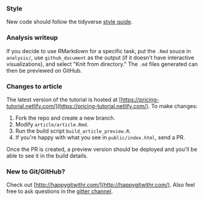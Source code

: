 ### Style

New code should follow the tidyverse [style guide](http://style.tidyverse.org).

### Analysis writeup

If you decide to use RMarkdown for a specific task, put the `.Rmd` souce in `analysis/`, use `github_document` as the output (if it doesn't have interactive visualizations), and select  "Knit from directory." The `.md` files generated can then be previewed on GitHub.

### Changes to article

The latest version of the tutorial is hosted at [https://pricing-tutorial.netlify.com/](https://pricing-tutorial.netlify.com/). To make changes:

1. Fork the repo and create a new branch.
2. Modify `article/article.Rmd`.
3. Run the build script `build_article_preview.R`.
4. If you're happy with what you see in `public/index.html`, send a PR.

Once the PR is created, a preview version should be deployed and you'll be able to see it in the build details.

### New to Git/GitHub?

Check out [http://happygitwithr.com/](http://happygitwithr.com/). Also feel free to ask questions in the [gitter channel](https://gitter.im/kasa-official/pc-pricing-tutorial).